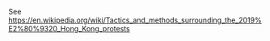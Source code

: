 See https://en.wikipedia.org/wiki/Tactics_and_methods_surrounding_the_2019%E2%80%9320_Hong_Kong_protests

